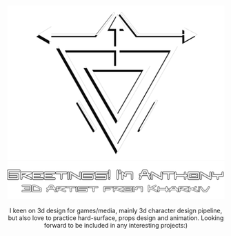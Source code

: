 <img src="Git assets/Logo-light.png">
<img src="Git assets/text.png">

<p align="center">I keen on 3d design for games/media, mainly 3d character design pipeline, but also love to practice hard-surface, props design and animation. Looking forward to be included in any interesting projects:)</p>
